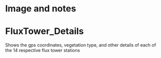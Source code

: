# Image and notes

# FluxTower_Details
Shows the gps coordinates, vegetation type, and other details of each of the 14 respective flux tower stations

# 

# 
